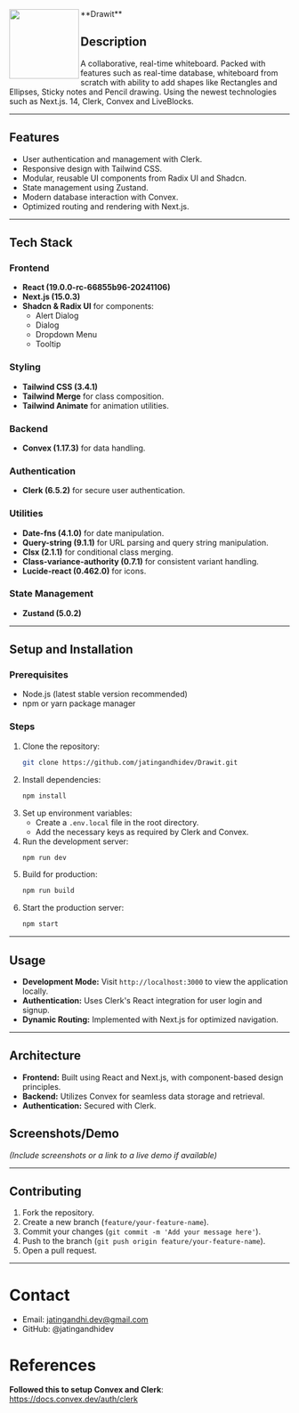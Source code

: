 <img align="left" height="125" src="/app/favicon.ico" />
**Drawit**

## Description

A collaborative, real-time whiteboard. Packed with features such as real-time database, whiteboard from scratch with ability to add shapes like Rectangles and Ellipses, Sticky notes and Pencil drawing. Using the newest technologies such as Next.js. 14, Clerk, Convex and LiveBlocks.

---

## Features

- User authentication and management with Clerk.
- Responsive design with Tailwind CSS.
- Modular, reusable UI components from Radix UI and Shadcn.
- State management using Zustand.
- Modern database interaction with Convex.
- Optimized routing and rendering with Next.js.

---

## Tech Stack

### Frontend

- **React (19.0.0-rc-66855b96-20241106)**
- **Next.js (15.0.3)**
- **Shadcn & Radix UI** for components:
  - Alert Dialog
  - Dialog
  - Dropdown Menu
  - Tooltip

### Styling

- **Tailwind CSS (3.4.1)**
- **Tailwind Merge** for class composition.
- **Tailwind Animate** for animation utilities.

### Backend

- **Convex (1.17.3)** for data handling.

### Authentication

- **Clerk (6.5.2)** for secure user authentication.

### Utilities

- **Date-fns (4.1.0)** for date manipulation.
- **Query-string (9.1.1)** for URL parsing and query string manipulation.
- **Clsx (2.1.1)** for conditional class merging.
- **Class-variance-authority (0.7.1)** for consistent variant handling.
- **Lucide-react (0.462.0)** for icons.

### State Management

- **Zustand (5.0.2)**

---

## Setup and Installation

### Prerequisites

- Node.js (latest stable version recommended)
- npm or yarn package manager

### Steps

1. Clone the repository:
   ```bash
   git clone https://github.com/jatingandhidev/Drawit.git
   ```
2. Install dependencies:
   ```bash
   npm install
   ```
3. Set up environment variables:
   - Create a `.env.local` file in the root directory.
   - Add the necessary keys as required by Clerk and Convex.
4. Run the development server:
   ```bash
   npm run dev
   ```
5. Build for production:
   ```bash
   npm run build
   ```
6. Start the production server:
   ```bash
   npm start
   ```

---

## Usage

- **Development Mode:** Visit `http://localhost:3000` to view the application locally.
- **Authentication:** Uses Clerk's React integration for user login and signup.
- **Dynamic Routing:** Implemented with Next.js for optimized navigation.

---

## Architecture

- **Frontend:** Built using React and Next.js, with component-based design principles.
- **Backend:** Utilizes Convex for seamless data storage and retrieval.
- **Authentication:** Secured with Clerk.

## Screenshots/Demo

_(Include screenshots or a link to a live demo if available)_

---

## Contributing

1. Fork the repository.
2. Create a new branch (`feature/your-feature-name`).
3. Commit your changes (`git commit -m 'Add your message here'`).
4. Push to the branch (`git push origin feature/your-feature-name`).
5. Open a pull request.

---

# Contact

- Email: jatingandhi.dev@gmail.com
- GitHub: @jatingandhidev

# References

**Followed this to setup Convex and Clerk**:
https://docs.convex.dev/auth/clerk
